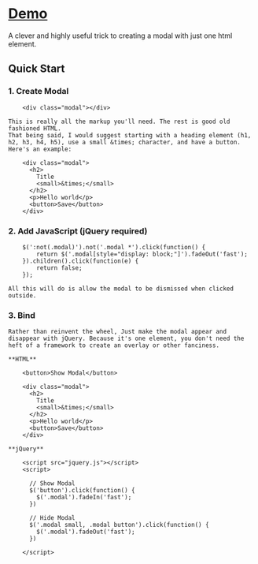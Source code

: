 # [Demo](http://codepen.io/ajkochanowicz/pen/peuFE)

A clever and highly useful trick to creating a modal with just one html element.

Quick Start
-----------

### 1. Create Modal

	    <div class="modal"></div>
	
	This is really all the markup you'll need. The rest is good old fashioned HTML.
	That being said, I would suggest starting with a heading element (h1, h2, h3, h4, h5), use a small &times; character, and have a button. Here's an example:
	
	    <div class="modal">
	      <h2>
	      	Title
	      	<small>&times;</small>
	      </h2>
	      <p>Hello world</p>
	      <button>Save</button>
	    </div>

### 2. Add JavaScript (jQuery required)

		$(':not(.modal)').not('.modal *').click(function() {
			return $('.modal[style="display: block;"]').fadeOut('fast');
		}).children().click(function(e) {
			return false;
		});
	
	All this will do is allow the modal to be dismissed when clicked outside.

### 3. Bind

	Rather than reinvent the wheel, Just make the modal appear and disappear with jQuery. Because it's one element, you don't need the heft of a framework to create an overlay or other fanciness.
	
	**HTML**
	
	    <button>Show Modal</button>
	
	    <div class="modal">
	      <h2>
	      	Title
	      	<small>&times;</small>
	      </h2>
	      <p>Hello world</p>
	      <button>Save</button>
	    </div>
	
	**jQuery**
	
	    <script src="jquery.js"></script>
	    <script>
	
	      // Show Modal
	      $('button').click(function() {
	        $('.modal').fadeIn('fast');
	      })
	
	      // Hide Modal
	      $('.modal small, .modal button').click(function() {
	        $('.modal').fadeOut('fast');
	      })
	
	    </script>
